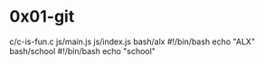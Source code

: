 # 0x01-git
c/c-is-fun.c
js/main.js
js/index.js
bash/alx #!/bin/bash echo "ALX"
bash/school #!/bin/bash echo "school"
